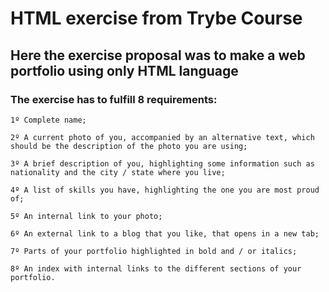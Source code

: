 # HTML exercise from Trybe Course
## Here the exercise proposal was to make a web portfolio using only HTML language
### The exercise has to fulfill 8 requirements:
    1º Complete name;

    2º A current photo of you, accompanied by an alternative text, which should be the description of the photo you are using;

    3º A brief description of you, highlighting some information such as nationality and the city / state where you live;

    4º A list of skills you have, highlighting the one you are most proud of;

    5º An internal link to your photo;
    
    6º An external link to a blog that you like, that opens in a new tab;

    7º Parts of your portfolio highlighted in bold and / or italics;
    
    8º An index with internal links to the different sections of your portfolio.